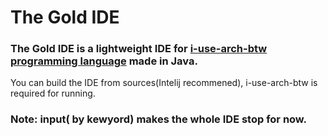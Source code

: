 # The Gold IDE
### The Gold IDE is a lightweight IDE for [i-use-arch-btw programming language](https://github.com/overmighty/i-use-arch-btw) made in Java.

You can build the IDE from sources(Intelij recommened), i-use-arch-btw is required for running.

### Note: input( **by** kewyord) makes the whole IDE stop for now.
